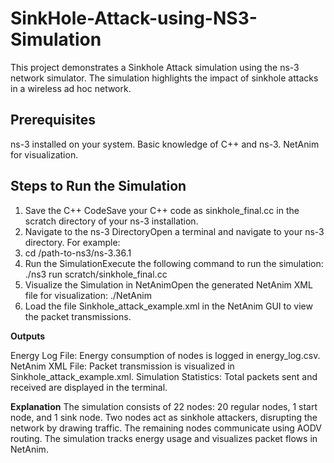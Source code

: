 # SinkHole-Attack-using-NS3-Simulation

This project demonstrates a Sinkhole Attack simulation using the ns-3 network simulator. The simulation highlights the impact of sinkhole attacks in a wireless ad hoc network.

Prerequisites
-------------
ns-3 installed on your system.
Basic knowledge of C++ and ns-3.
NetAnim for visualization.

**Steps to Run the Simulation**
-------------------------------
1. Save the C++ CodeSave your C++ code as sinkhole_final.cc in the scratch directory of your ns-3 installation.
2. Navigate to the ns-3 DirectoryOpen a terminal and navigate to your ns-3 directory. For example:
3. cd /path-to-ns3/ns-3.36.1
4. Run the SimulationExecute the following command to run the simulation:
    ./ns3 run scratch/sinkhole_final.cc
5. Visualize the Simulation in NetAnimOpen the generated NetAnim XML file for visualization:
    ./NetAnim
6. Load the file Sinkhole_attack_example.xml in the NetAnim GUI to view the packet transmissions.

**Outputs**

Energy Log File: Energy consumption of nodes is logged in energy_log.csv.
NetAnim XML File: Packet transmission is visualized in Sinkhole_attack_example.xml.
Simulation Statistics: Total packets sent and received are displayed in the terminal.

**Explanation**
The simulation consists of 22 nodes: 20 regular nodes, 1 start node, and 1 sink node.
Two nodes act as sinkhole attackers, disrupting the network by drawing traffic.
The remaining nodes communicate using AODV routing.
The simulation tracks energy usage and visualizes packet flows in NetAnim.
